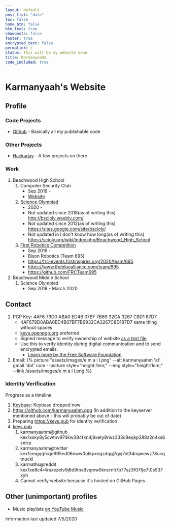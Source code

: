 ```yaml
---
layout: default
post_list: "date"
toc: false
home_btn: false
btn_text: true
showposts: false
footer: true
encrypted_text: false
permalink: /
status: This will be my website soon
title: Karmanyaahm
code_included: true
---
```


# Karmanyaah's Website

## Profile

### Code Projects

   * [Github](https://github.com/karmanyaahm) -  Basically all my publishable code

### Other Projects
   * [Hackaday](https://hackaday.io/karmanyaahm) - A few projects on there

### Work
1. Beachwood High School
   1. Computer Security Club
      - Sep 2019 -
      - [Website](https://beachwood-high-school.github.io)
   2. [Science Olympiad](https://www.soinc.org/)
      - 2020 -
      - Not updated since 2018(as of writing this) <http://bscioly.weebly.com/>
      - Not updated since 2012(as of writing this) <https://sites.google.com/site/bscioly/>
      - Not updated in I don't know how long(as of writing this) <https://scioly.org/wiki/index.php/Beachwood_High_School>
   3. [First Robotics Competition](https://www.firstinspires.org/robotics/frc)
      - Sep 2019 -
      - Bison Robotics (Team 695)
      - <https://frc-events.firstinspires.org/2020/team/695>
      - <https://www.thebluealliance.com/team/695>
      - <https://github.com/FRCTeam695>
2. Beachwood Middle School
   1. Science Olympiad
      - Sep 2018 - March 2020

## Contact

1. PGP Key: 4AF6 79D0 ABA0 ED4B 07BF 7B69 32CA 3267 C8D1 87D7
   - 4AF679D0ABA0ED4B07BF7B6932CA3267C8D187D7 same thing without spaces
   - [keys.openpgp.org](https://keys.openpgp.org/) preferred
   - Signed message to verify ownership of website [as a text file](/gpg-verify-site.txt "link to pgp signed site ownership verification")
   - Use this to verify identity during digital communication and to send encrypted emails.
     - [Learn more by the Free Software Foundation](https://emailselfdefense.fsf.org/en/ "email self defense by the free software foundation")
2. Email: {% picture "assets/images/e m a i l.png" --alt karmanyaahm 'at' gmail 'dot' com --picture style="height:1em;" --img style="height:1em;" --link /assets/images/e m a i l.png %}

### Identity Verification

Progress as a timeline

1.  [Keybase](https://keybase.io/karmanyaahm): Keybase dropped now
2.  <https://github.com/karmanyaahm.gpg> (In addition to the keyserver mentioned above - this will probably be out of date)
3.  Preparing <https://keys.pub> for identity verification
4.  [keys.pub](https://keys.pub/)
    1. karmanyaahm@github kex1xsky8y5cwtnv974kw384fkn4j8xety8rwz333c9eqkp288z2n4xs6setrp
    2. karmanyaahm@twitter kex1cmgqqfcqd695ed06nww0utkpxngzdqgj7gyj7nt34nqwewz78ucqtnuckl
    3. karmaths@reddit kex1xe8c4r4rsxezetv9j6d9tns6vqmw5kncrnh7p77sz3f07fje7t0s537xyh
    4. Cannot verify website because it's hosted on GitHub Pages


## Other (unimportant) profiles

- Music playlists [on YouTube Music](https://music.youtube.com/browse/UCiBpDtvo8GthIt7cXcR5Gqw)  


Information last updated 7/5/2020
